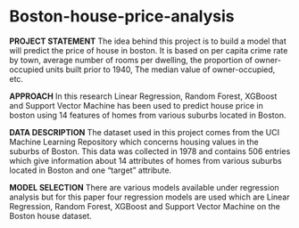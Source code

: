 # Boston-house-price-analysis
**PROJECT STATEMENT**
The idea behind this project is to build a model that will predict the price of house in boston. It is based on per capita crime rate by town, average number of rooms per dwelling, the proportion of owner-occupied units built prior to 1940, The median value of owner-occupied, etc.

**APPROACH**
In this research Linear Regression, Random Forest, XGBoost and Support Vector Machine has been used to predict house price in boston using 14 features of homes from various suburbs located in Boston.

**DATA DESCRIPTION**
The dataset used in this project comes from the UCI Machine Learning Repository which concerns housing values in the suburbs of Boston. This data was collected in 1978 and contains 506 entries which give information about 14 attributes of homes from various suburbs located in Boston and one “target” attribute. 

**MODEL SELECTION**
There are various models available under regression analysis but for this paper four regression models are used which are Linear Regression, Random Forest, XGBoost and Support Vector Machine on the Boston house dataset.

